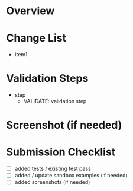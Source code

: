 <!-- a place to give more details as to what this PR is and what to check -->
# Overview

<!-- quick list of the changes this PR has -->
# Change List
- item1

<!-- add in steps to do and validate for the reviewer -->
# Validation Steps
- step
    - VALIDATE: validation step

<!-- add screenshots for related to the work that is being done -->
# Screenshot (if needed)

<!-- checklist for the submitter of the PR to validation they have checked everything they need to -->
# Submission Checklist
- [ ] added tests / existing test pass
- [ ] added / update sandbox examples (if needed)
- [ ] added screenshots (if needed)
